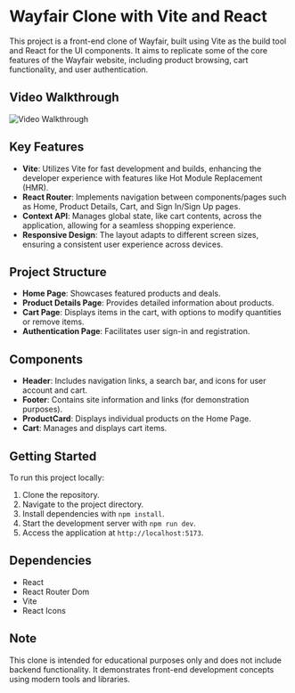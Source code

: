 # Wayfair Clone with Vite and React

This project is a front-end clone of Wayfair, built using Vite as the build tool and React for the UI components. It aims to replicate some of the core features of the Wayfair website, including product browsing, cart functionality, and user authentication.

## Video Walkthrough

![Video Walkthrough](demo.gif)

## Key Features

- **Vite**: Utilizes Vite for fast development and builds, enhancing the developer experience with features like Hot Module Replacement (HMR).
- **React Router**: Implements navigation between components/pages such as Home, Product Details, Cart, and Sign In/Sign Up pages.
- **Context API**: Manages global state, like cart contents, across the application, allowing for a seamless shopping experience.
- **Responsive Design**: The layout adapts to different screen sizes, ensuring a consistent user experience across devices.

## Project Structure

- **Home Page**: Showcases featured products and deals.
- **Product Details Page**: Provides detailed information about products.
- **Cart Page**: Displays items in the cart, with options to modify quantities or remove items.
- **Authentication Page**: Facilitates user sign-in and registration.

## Components

- **Header**: Includes navigation links, a search bar, and icons for user account and cart.
- **Footer**: Contains site information and links (for demonstration purposes).
- **ProductCard**: Displays individual products on the Home Page.
- **Cart**: Manages and displays cart items.

## Getting Started

To run this project locally:

1. Clone the repository.
2. Navigate to the project directory.
3. Install dependencies with `npm install`.
4. Start the development server with `npm run dev`.
5. Access the application at `http://localhost:5173`.

## Dependencies

- React
- React Router Dom
- Vite
- React Icons

## Note

This clone is intended for educational purposes only and does not include backend functionality. It demonstrates front-end development concepts using modern tools and libraries.
